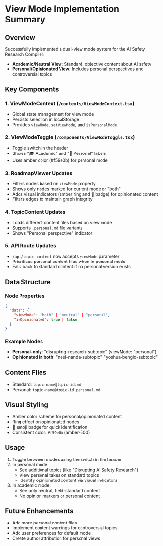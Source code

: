 # View Mode Implementation Summary

## Overview
Successfully implemented a dual-view mode system for the AI Safety Research Compiler:
- **Academic/Neutral View**: Standard, objective content about AI safety
- **Personal/Opinionated View**: Includes personal perspectives and controversial topics

## Key Components

### 1. ViewModeContext (`/contexts/ViewModeContext.tsx`)
- Global state management for view mode
- Persists selection in localStorage
- Provides `viewMode`, `setViewMode`, and `isPersonalMode`

### 2. ViewModeToggle (`/components/ViewModeToggle.tsx`)
- Toggle switch in the header
- Shows "🎓 Academic" and "💭 Personal" labels
- Uses amber color (#f59e0b) for personal mode

### 3. RoadmapViewer Updates
- Filters nodes based on `viewMode` property
- Shows only nodes marked for current mode or "both"
- Adds visual indicators (amber ring and 💭 badge) for opinionated content
- Filters edges to maintain graph integrity

### 4. TopicContent Updates
- Loads different content files based on view mode
- Supports `.personal.md` file variants
- Shows "Personal perspective" indicator

### 5. API Route Updates
- `/api/topic-content` now accepts `viewMode` parameter
- Prioritizes personal content files when in personal mode
- Falls back to standard content if no personal version exists

## Data Structure

### Node Properties
```json
{
  "data": {
    "viewMode": "both" | "neutral" | "personal",
    "isOpinionated": true | false
  }
}
```

### Example Nodes
- **Personal-only**: "disrupting-research-subtopic" (viewMode: "personal")
- **Opinionated in both**: "neel-nanda-subtopic", "yoshua-bengio-subtopic"

## Content Files
- Standard: `topic-name@topic-id.md`
- Personal: `topic-name@topic-id.personal.md`

## Visual Styling
- Amber color scheme for personal/opinionated content
- Ring effect on opinionated nodes
- 💭 emoji badge for quick identification
- Consistent color: `#f59e0b` (amber-500)

## Usage
1. Toggle between modes using the switch in the header
2. In personal mode:
   - See additional topics (like "Disrupting AI Safety Research")
   - View personal takes on standard topics
   - Identify opinionated content via visual indicators
3. In academic mode:
   - See only neutral, field-standard content
   - No opinion markers or personal content

## Future Enhancements
- Add more personal content files
- Implement content warnings for controversial topics
- Add user preferences for default mode
- Create author attribution for personal views